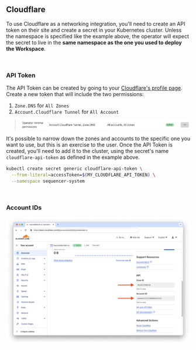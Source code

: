 ## Cloudflare
To use Cloudflare as a networking integration, you'll need to create an API token on their site and create a secret in your Kubernetes cluster. Unless the namespace is specified like the example above, the operator will expect the secret to live in the **same namespace as the one you used to deploy the Workspace**.

&nbsp;

### API Token

The API Token can be created by going to your [Cloudflare's profile page](https://dash.cloudflare.com/profile/api-tokens). Create a new token that will include the two permissions:

1. `Zone.DNS` for `All Zones`
2. `Account.Cloudflare Tunnel` for `All Account`

> ![Cloudflare's token page](../images/cloudflare-token-page.png)

It's possible to narrow down the zones and accounts to the specific one you want to use, but this is an exercise to the user. Once the API Token is created, you'll need to add it to the cluster, using the secret's name `cloudflare-api-token` as defined in the example above.

```sh
kubectl create secret generic cloudflare-api-token \
  --from-literal=accessToken=$(MY_CLOUDFLARE_API_TOKEN) \
  --namespace sequencer-system
```

&nbsp;

### Account IDs

![Domain's page with Zone and Account IDs](../images/cloudflare-profile-page.png)

